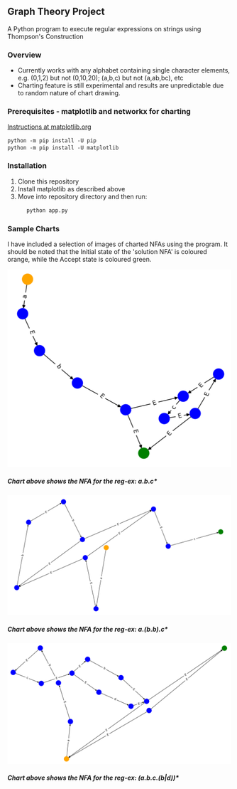 ## Graph Theory Project
A Python program to execute regular expressions on strings using Thompson's Construction

### Overview
* Currently works with any alphabet containing single character elements, e.g. (0,1,2) but not (0,10,20); (a,b,c) but not (a,ab,bc), etc
* Charting feature is still experimental and results are unpredictable due to random nature of chart drawing.

### Prerequisites - **matplotlib** and **networkx** for charting

[Instructions at matplotlib.org](https://matplotlib.org/users/installing.html)

    python -m pip install -U pip
    python -m pip install -U matplotlib

### Installation

1. Clone this repository
2. Install matplotlib as described above
3. Move into repository directory and then run:    

```python
      python app.py
```


### Sample Charts

I have included a selection of images of charted NFAs using the program.  It should be noted that the Initial state of the 'solution NFA' is coloured orange, while the Accept state is coloured green.

![a.b.c*](https://github.com/SerjiVutinss/GraphTheory_Project/blob/master/GraphTheory_Project/img/img_ab_c_star.png)

##### *Chart above shows the NFA for the reg-ex: *a.b.c***

![a.(b.b)*.c](https://github.com/SerjiVutinss/GraphTheory_Project/blob/master/GraphTheory_Project/img/img_a_bb_star_c_star.png)

##### *Chart above shows the NFA for the reg-ex: *a.(b.b)*.c**

![(a.b.c.(b|d))*](https://github.com/SerjiVutinss/GraphTheory_Project/blob/master/GraphTheory_Project/img/img_abc_and_b_or_d_star.png)

##### *Chart above shows the NFA for the reg-ex: *(a.b.c.(b|d))***
